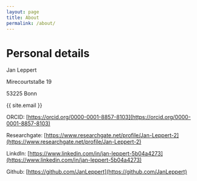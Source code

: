 ```yaml
---
layout: page
title: About
permalink: /about/
---
```


# Personal details
Jan Leppert

Mirecourtstaße 19

53225 Bonn

{{ site.email }}

ORCID: [https://orcid.org/0000-0001-8857-8103](https://orcid.org/0000-0001-8857-8103)

Researchgate: [https://www.researchgate.net/profile/Jan-Leppert-2](https://www.researchgate.net/profile/Jan-Leppert-2)

LinkdIn: [https://www.linkedin.com/in/jan-leppert-5b04a4273](https://www.linkedin.com/in/jan-leppert-5b04a4273)

Github: [https://github.com/JanLeppert](https://github.com/JanLeppert)
